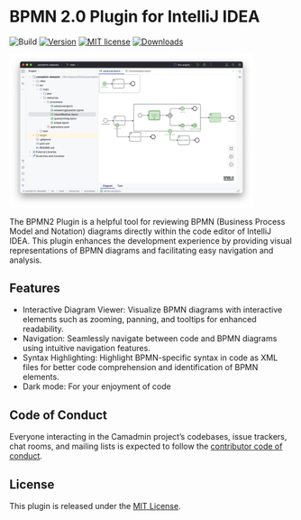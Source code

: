 # BPMN 2.0 Plugin for IntelliJ IDEA

![Build](https://github.com/shlaikov/intellij-bpmn2-plugin/workflows/Build/badge.svg)
[![Version](https://img.shields.io/jetbrains/plugin/v/21952.svg)](https://plugins.jetbrains.com/plugin/21952)
[![MIT license](https://img.shields.io/badge/license-MIT-blue.svg)](https://opensource.org/licenses/MIT)
[![Downloads](https://img.shields.io/jetbrains/plugin/d/21952.svg)](https://plugins.jetbrains.com/plugin/21952)

<p>
    <img src="screenshots/preview.png" width="433px" title="intellij-bpmn2-plugin" />
</p>

<!-- Plugin description -->

The BPMN2 Plugin is a helpful tool for reviewing BPMN (Business Process Model and Notation) diagrams directly within the code editor of IntelliJ IDEA. This plugin enhances the development experience by providing visual representations of BPMN diagrams and facilitating easy navigation and analysis.

## Features

- Interactive Diagram Viewer: Visualize BPMN diagrams with interactive elements such as zooming, panning, and tooltips for enhanced readability.
- Navigation: Seamlessly navigate between code and BPMN diagrams using intuitive navigation features.
- Syntax Highlighting: Highlight BPMN-specific syntax in code as XML files for better code comprehension and identification of BPMN elements.
- Dark mode: For your enjoyment of code
<!-- Plugin description end -->

## Code of Conduct

Everyone interacting in the Camadmin project’s codebases, issue trackers, chat rooms, and mailing lists is expected to follow the [contributor code of conduct](https://github.com/rubygems/rubygems/blob/master/CODE_OF_CONDUCT.md).

## License

This plugin is released under the [MIT License](LICENSE).

[template]: https://github.com/JetBrains/intellij-platform-plugin-template
